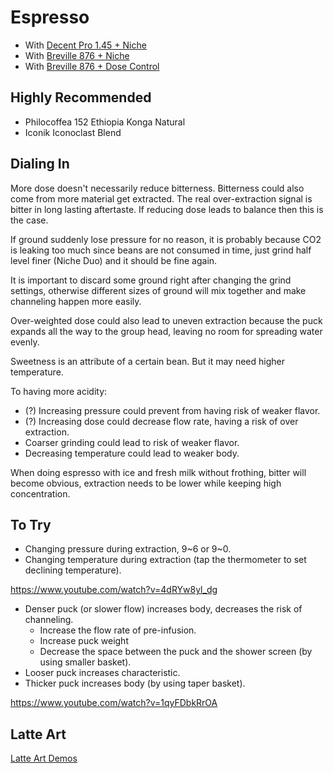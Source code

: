 # Espresso

- With [Decent Pro 1.45 + Niche](./Decent-Niche/README.md)
- With [Breville 876 + Niche](./Breville-Niche/README.md)
- With [Breville 876 + Dose Control](./Breville-DoseControl/README.md)

## Highly Recommended

- Philocoffea 152 Ethiopia Konga Natural
- Iconik Iconoclast Blend

## Dialing In

More dose doesn't necessarily reduce bitterness.
Bitterness could also come from more material get extracted.
The real over-extraction signal is bitter in long lasting aftertaste.
If reducing dose leads to balance then this is the case.

If ground suddenly lose pressure for no reason,
it is probably because CO2 is leaking too much since beans are not consumed in time,
just grind half level finer (Niche Duo) and it should be fine again.

It is important to discard some ground right after changing the grind settings,
otherwise different sizes of ground will mix together and make channeling happen more easily.

Over-weighted dose could also lead to uneven extraction
because the puck expands all the way to the group head,
leaving no room for spreading water evenly.

Sweetness is an attribute of a certain bean.
But it may need higher temperature.

To having more acidity:
- (?) Increasing pressure could prevent from having risk of weaker flavor.
- (?) Increasing dose could decrease flow rate, having a risk of over extraction.
- Coarser grinding could lead to risk of weaker flavor.
- Decreasing temperature could lead to weaker body.

When doing espresso with ice and fresh milk without frothing,
bitter will become obvious,
extraction needs to be lower while keeping high concentration.

## To Try

- Changing pressure during extraction, 9\~6 or 9\~0.
- Changing temperature during extraction (tap the thermometer to set declining temperature).

https://www.youtube.com/watch?v=4dRYw8yl_dg
- Denser puck (or slower flow) increases body, decreases the risk of channeling.
  - Increase the flow rate of pre-infusion.
  - Increase puck weight
  - Decrease the space between the puck and the shower screen (by using smaller basket).
- Looser puck increases characteristic.
- Thicker puck increases body (by using taper basket).

https://www.youtube.com/watch?v=1qyFDbkRrOA

## Latte Art

[Latte Art Demos](../Espresso/LatteArt.md)
